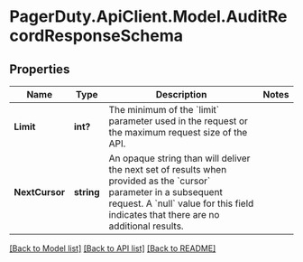 # PagerDuty.ApiClient.Model.AuditRecordResponseSchema
## Properties

Name | Type | Description | Notes
------------ | ------------- | ------------- | -------------
**Limit** | **int?** | The minimum of the &#x60;limit&#x60; parameter used in the request or the maximum request size of the API. | 
**NextCursor** | **string** | An opaque string than will deliver the next set of results when provided as the &#x60;cursor&#x60; parameter in a subsequent request.  A &#x60;null&#x60; value for this field indicates that there are no additional results.  | 

[[Back to Model list]](../README.md#documentation-for-models) [[Back to API list]](../README.md#documentation-for-api-endpoints) [[Back to README]](../README.md)

